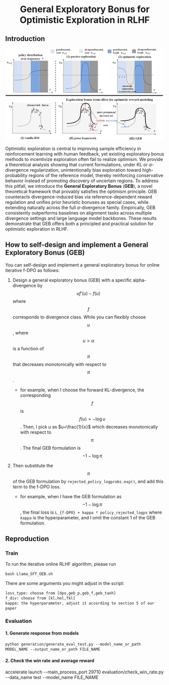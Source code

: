 <div align="center">

# General Exploratory Bonus for Optimistic Exploration in RLHF

</div>

## Introduction
<div align="center">
<img src="optimistic_v2.drawio.png" width="822px">
</div>

Optimistic exploration is central to improving sample efficiency in reinforcement learning with human feedback, yet existing exploratory bonus methods to incentivize exploration often fail to realize optimism. We provide a theoretical analysis showing that current formulations, under KL or $\alpha$-divergence regularization, unintentionally bias exploration toward high-probability regions of the reference model, thereby reinforcing conservative behavior instead of promoting discovery of uncertain regions. To address this pitfall, we introduce the **General Exploratory Bonus** (**GEB**), a novel theoretical framework that provably satisfies the optimism principle. GEB counteracts divergence-induced bias via reference-dependent reward regulation and unifies prior heuristic bonuses as special cases, while extending naturally across the full $\alpha$-divergence family. Empirically, GEB consistently outperforms baselines on alignment tasks across multiple divergence settings and large language model backbones. These results demonstrate that GEB offers both a principled and practical solution for optimistic exploration in RLHF.

## How to self-design and implement a General Exploratory Bonus (GEB)

You can self-design and implement a general exploratory bonus for online iterative f-DPO as follows:

1. Design a general exploratory bonus (GEB) with a specific alpha-divergence by $$uf'(u) - f(u)$$ where $$f$$ corresponds to divergence class. While you can flexibly choose $$u$$, where $$u>\alpha$$ is a function of $$\pi$$ that decreases monotonically with respect to $$\pi$$.

   - for example, when I choose the forward KL-divergence, the corresponding $$f$$ is $$f(u)= - \log u$$. Then, I pick $u$ as $u=\frac{1}{x}$ which decreases monotonically with respect to $$\pi$$. The final GEB formulation is $$-1 - \log \pi $$

2. Then substitute the $$\pi$$ of the GEB formulation by `rejected_policy_logprobs.exp()`, and add this term to the f-DPO loss.

   - for example, when I have the GEB formulation as $$-1 - \log \pi $$, the final loss is ```L_{f-DPO} + kappa * policy_rejected_logps``` where `kappa` is the hyperparameter, and I omit the constant 1 of the GEB formulation.
   


## Reproduction

### Train
To run the iterative online RLHF algorithm, please run

```
bash Llama_SFT_GEB.sh
```

There are some arguments you might adjust in the script:
```
loss_type: choose from [dpo,geb_p,geb_f,geb_tanh]
f_div: choose from [kl,hel,fkl]
kappa: the hyperparameter, adjust it according to section 5 of our paper
```



### Evaluation

#### 1. Generate response from models

```
python generation/generate_eval_test.py --model_name_or_path MODEL_NAME --output_name_or_path FILE_NAME
```

#### 2. Check the win rate and average reward

accelerate launch --main_process_port 29710 evaluation/check_win_rate.py --data_name test --model_name FILE_NAME

